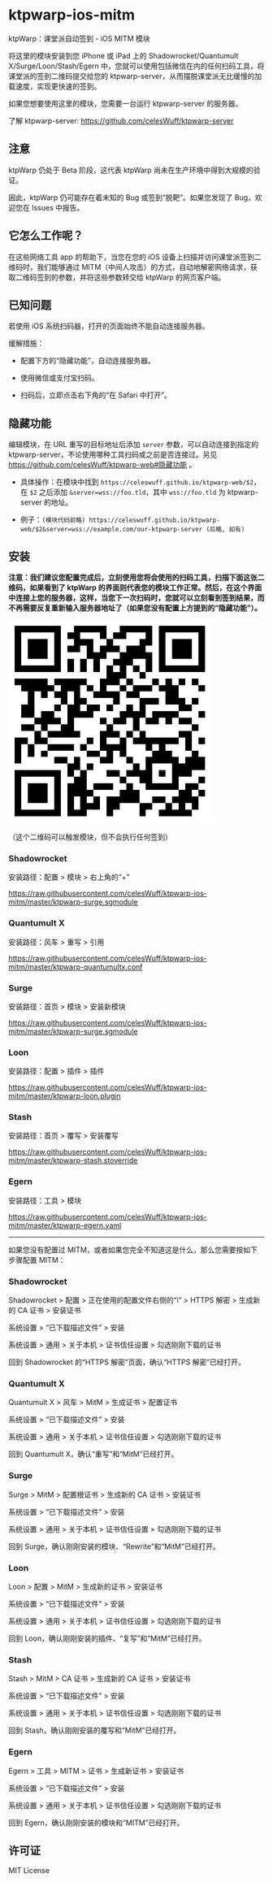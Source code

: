 # ktpwarp-ios-mitm

ktpWarp：课堂派自动签到 - iOS MITM 模块

将这里的模块安装到您 iPhone 或 iPad 上的 Shadowrocket/Quantumult X/Surge/Loon/Stash/Egern 中，您就可以使用包括微信在内的任何扫码工具，将课堂派的签到二维码提交给您的 ktpwarp-server，从而摆脱课堂派无比缓慢的加载速度，实现更快速的签到。

如果您想要使用这里的模块，您需要一台运行 ktpwarp-server 的服务器。

了解 ktpwarp-server: https://github.com/celesWuff/ktpwarp-server

## 注意

ktpWarp 仍处于 Beta 阶段，这代表 ktpWarp 尚未在生产环境中得到大规模的验证。

因此，ktpWarp 仍可能存在着未知的 Bug 或签到“脱靶”。如果您发现了 Bug，欢迎您在 Issues 中报告。

## 它怎么工作呢？

在这些网络工具 app 的帮助下，当您在您的 iOS 设备上扫描并访问课堂派签到二维码时，我们能够通过 MITM（中间人攻击）的方式，自动地解密网络请求，获取二维码签到的参数，并将这些参数转交给 ktpWarp 的网页客户端。

## 已知问题

若使用 iOS 系统扫码器，打开的页面始终不能自动连接服务器。

缓解措施：

- 配置下方的“隐藏功能”，自动连接服务器。

- 使用微信或支付宝扫码。

- 扫码后，立即点击右下角的“在 Safari 中打开”。

## 隐藏功能

编辑模块，在 URL 重写的目标地址后添加 `server` 参数，可以自动连接到指定的 ktpwarp-server，不论使用哪种工具扫码或之前是否连接过。另见 https://github.com/celesWuff/ktpwarp-web#隐藏功能 。

- 具体操作：在模块中找到 `https://celeswuff.github.io/ktpwarp-web/$2`，在 `$2` 之后添加 `&server=wss://foo.tld`，其中 `wss://foo.tld` 为 ktpwarp-server 的地址。

- 例子：`(模块代码前略) https://celeswuff.github.io/ktpwarp-web/$2&server=wss://example.com/our-ktpwarp-server (后略, 如有)`

## 安装

**注意：我们建议您配置完成后，立刻使用您将会使用的扫码工具，扫描下面这张二维码，如果看到了 ktpWarp 的界面则代表您的模块工作正常。然后，在这个界面中连接上您的服务器，这样，当您下一次扫码时，您就可以立刻看到签到结果，而不再需要反复重新输入服务器地址了（如果您没有配置上方提到的“隐藏功能”）。**

![二维码图片](https://raw.githubusercontent.com/celesWuff/ktpwarp-ios-mitm/master/qrcode.png)

（这个二维码可以触发模块，但不会执行任何签到）

### Shadowrocket

安装路径：配置 > 模块 > 右上角的“+”

https://raw.githubusercontent.com/celesWuff/ktpwarp-ios-mitm/master/ktpwarp-surge.sgmodule

### Quantumult X

安装路径：风车 > 重写 > 引用

https://raw.githubusercontent.com/celesWuff/ktpwarp-ios-mitm/master/ktpwarp-quantumultx.conf

### Surge

安装路径：首页 > 模块 > 安装新模块

https://raw.githubusercontent.com/celesWuff/ktpwarp-ios-mitm/master/ktpwarp-surge.sgmodule

### Loon

安装路径：配置 > 插件 > 插件

https://raw.githubusercontent.com/celesWuff/ktpwarp-ios-mitm/master/ktpwarp-loon.plugin

### Stash

安装路径：首页 > 覆写 > 安装覆写

https://raw.githubusercontent.com/celesWuff/ktpwarp-ios-mitm/master/ktpwarp-stash.stoverride

### Egern

安装路径：工具 > 模块

https://raw.githubusercontent.com/celesWuff/ktpwarp-ios-mitm/master/ktpwarp-egern.yaml

---

如果您没有配置过 MITM，或者如果您完全不知道这是什么，那么您需要按如下步骤配置 MITM：

### Shadowrocket

Shadowrocket > 配置 > 正在使用的配置文件右侧的“i” > HTTPS 解密 > 生成新的 CA 证书 > 安装证书

系统设置 > “已下载描述文件” > 安装

系统设置 > 通用 > 关于本机 > 证书信任设置 > 勾选刚刚下载的证书

回到 Shadowrocket 的“HTTPS 解密”页面，确认“HTTPS 解密”已经打开。

### Quantumult X

Quantumult X > 风车 > MitM > 生成证书 > 配置证书

系统设置 > “已下载描述文件” > 安装

系统设置 > 通用 > 关于本机 > 证书信任设置 > 勾选刚刚下载的证书

回到 Quantumult X，确认“重写”和“MitM”已经打开。

### Surge

Surge > MitM > 配置根证书 > 生成新的 CA 证书 > 安装证书

系统设置 > “已下载描述文件” > 安装

系统设置 > 通用 > 关于本机 > 证书信任设置 > 勾选刚刚下载的证书

回到 Surge，确认刚刚安装的模块、“Rewrite”和“MitM”已经打开。

### Loon

Loon > 配置 > MitM > 生成新的证书 > 安装证书

系统设置 > “已下载描述文件” > 安装

系统设置 > 通用 > 关于本机 > 证书信任设置 > 勾选刚刚下载的证书

回到 Loon，确认刚刚安装的插件、“复写”和“MitM”已经打开。

### Stash

Stash > MitM > CA 证书 > 生成新的 CA 证书 > 安装证书

系统设置 > “已下载描述文件” > 安装

系统设置 > 通用 > 关于本机 > 证书信任设置 > 勾选刚刚下载的证书

回到 Stash，确认刚刚安装的覆写和“MitM”已经打开。

### Egern

Egern > 工具 > MITM > 证书 > 生成新证书 > 安装证书

系统设置 > “已下载描述文件” > 安装

系统设置 > 通用 > 关于本机 > 证书信任设置 > 勾选刚刚下载的证书

回到 Egern，确认刚刚安装的模块和“MITM”已经打开。

## 许可证

MIT License
